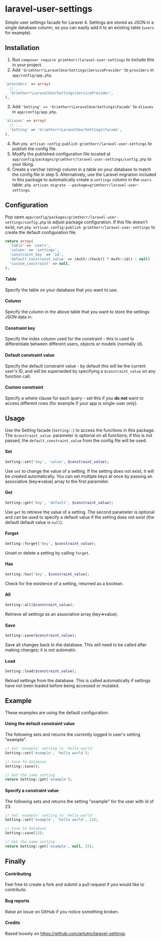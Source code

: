 # laravel-user-settings
Simple user settings facade for Laravel 4. Settings are stored as JSON in a single database column, so you can easily add it to an existing table (`users` for example).


## Installation
1. Run `composer require grimthorr/laravel-user-settings` to include this in your project.
2. Add `'Grimthorr\LaravelUserSettings\ServiceProvider'` to `providers` in `app/config/app.php`.

  ```php
  'providers' => array(
    // ...
    'Grimthorr\LaravelUserSettings\ServiceProvider',
  ),
  ```
3. Add `'Setting' => 'Grimthorr\LaravelUserSettings\Facade'` to `aliases` in `app/config/app.php`.

  ```php
  'aliases' => array(
    // ...
    'Setting' => 'Grimthorr\LaravelUserSettings\Facade',
  ),
  ```

4. Run `php artisan config:publish grimthorr/laravel-user-settings` to publish the config file.
5. Modify the published configuration file located at `app/config/packages/grimthorr/laravel-user-settings/config.php` to your liking.
6. Create a varchar (string) column in a table on your database to match the config file in step 5. Alternatively, use the Laravel migration included in this package to automatically create a `settings` column in the `users` table: `php artisan migrate --package=grimthorr/laravel-user-settings`.


## Configuration
Pop open `app/config/packages/grimthorr/laravel-user-settings/config.php` to adjust package configuration. If this file doesn't exist, run `php artisan config:publish grimthorr/laravel-user-settings` to create the default configuration file.

```php
return array(
  'table' => 'users',
  'column' => 'settings',
  'constraint_key' => 'id',
  'default_constraint_value' => (Auth::check() ? Auth::id() : null)
  'custom_constraint' => null,
);
```

#### Table
Specify the table on your database that you want to use.

#### Column
Specify the column in the above table that you want to store the settings JSON data in.

#### Constraint key
Specify the index column used for the constraint - this is used to differentiate between different users, objects or models (normally id).

#### Default constraint value
Specify the default constraint value - by default this will be the current user's ID, and will be superseded by specifying a `$constraint_value` on any function call.

#### Custom constraint
Specify a where clause for each query - set this if you **do not** want to access different rows (for example if your app is single-user only).


## Usage
Use the Setting facade (`Setting::`) to access the functions in this package. The `$constraint_value `parameter is optional on all functions; if this is not passed, the `default_constraint_value` from the config file will be used.

#### Set
```php
Setting::set('key', 'value', $constraint_value);
```
Use `set` to change the value of a setting. If the setting does not exist, it will be created automatically. You can set multiple keys at once by passing an associative (key=>value) array to the first parameter.

#### Get
```php
Setting::get('key', 'default', $constraint_value);
```
Use `get` to retrieve the value of a setting. The second parameter is optional and can be used to specify a default value if the setting does not exist (the default default value is `null`).

#### Forget
```php
Setting::forget('key', $constraint_value);
```
Unset or delete a setting by calling `forget`.

#### Has
```php
Setting::has('key', $constraint_value);
```
Check for the existence of a setting, returned as a boolean.

#### All
```php
Setting::all($constraint_value);
```
Retrieve all settings as an associative array (key=>value).

#### Save
```php
Setting::save($constraint_value);
```
Save all changes back to the database. This will need to be called after making changes; it is not automatic.

#### Load
```php
Setting::load($constraint_value);
```
Reload settings from the database. This is called automatically if settings have not been loaded before being accessed or mutated.


## Example
These examples are using the default configuration.

#### Using the default constraint value
The following sets and returns the currently logged in user's setting "example".
```php
// Set 'example' setting to 'hello world'
Setting::set('example', 'hello world');

// Save to database
Setting::save();

// Get the same setting
return Setting::get('example');
```

#### Specify a constraint value
The following sets and returns the setting "example" for the user with id of 23.
```php
// Set 'example' setting to 'hello world'
Setting::set('example', 'hello world', 23);

// Save to database
Setting::save(23);

// Get the same setting
return Setting::get('example', null, 23);
```


## Finally

#### Contributing
Feel free to create a fork and submit a pull request if you would like to contribute.

#### Bug reports
Raise an issue on GitHub if you notice something broken.

#### Credits
Based loosely on https://github.com/anlutro/laravel-settings.
